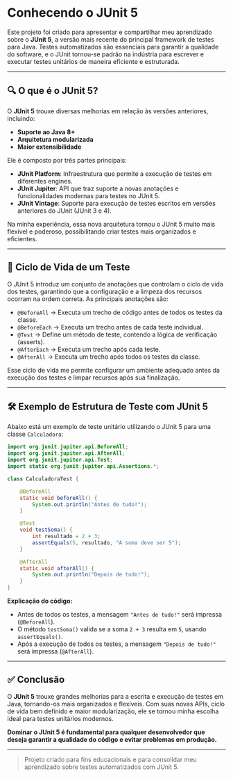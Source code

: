 # Conhecendo o JUnit 5

Este projeto foi criado para apresentar e compartilhar meu aprendizado sobre o **JUnit 5**, a versão mais recente do principal framework de testes para Java. Testes automatizados são essenciais para garantir a qualidade do software, e o JUnit tornou-se padrão na indústria para escrever e executar testes unitários de maneira eficiente e estruturada.

---

## 🔍 O que é o JUnit 5?

O **JUnit 5** trouxe diversas melhorias em relação às versões anteriores, incluindo:

- **Suporte ao Java 8+**
- **Arquitetura modularizada**
- **Maior extensibilidade**

Ele é composto por três partes principais:

- **JUnit Platform**: Infraestrutura que permite a execução de testes em diferentes engines.
- **JUnit Jupiter**: API que traz suporte a novas anotações e funcionalidades modernas para testes no JUnit 5.
- **JUnit Vintage**: Suporte para execução de testes escritos em versões anteriores do JUnit (JUnit 3 e 4).

Na minha experiência, essa nova arquitetura tornou o JUnit 5 muito mais flexível e poderoso, possibilitando criar testes mais organizados e eficientes.

---

## 🔄 Ciclo de Vida de um Teste

O JUnit 5 introduz um conjunto de anotações que controlam o ciclo de vida dos testes, garantindo que a configuração e a limpeza dos recursos ocorram na ordem correta. As principais anotações são:

- `@BeforeAll` → Executa um trecho de código antes de todos os testes da classe.
- `@BeforeEach` → Executa um trecho antes de cada teste individual.
- `@Test` → Define um método de teste, contendo a lógica de verificação (asserts).
- `@AfterEach` → Executa um trecho após cada teste.
- `@AfterAll` → Executa um trecho após todos os testes da classe.

Esse ciclo de vida me permite configurar um ambiente adequado antes da execução dos testes e limpar recursos após sua finalização.

---

## 🛠 Exemplo de Estrutura de Teste com JUnit 5

Abaixo está um exemplo de teste unitário utilizando o JUnit 5 para uma classe `Calculadora`:

```java
import org.junit.jupiter.api.BeforeAll;
import org.junit.jupiter.api.AfterAll;
import org.junit.jupiter.api.Test;
import static org.junit.jupiter.api.Assertions.*;

class CalculadoraTest {

    @BeforeAll
    static void beforeAll() {
        System.out.println("Antes de tudo!");
    }

    @Test
    void testSoma() {
        int resultado = 2 + 3;
        assertEquals(5, resultado, "A soma deve ser 5");
    }

    @AfterAll
    static void afterAll() {
        System.out.println("Depois de tudo!");
    }
}
```

**Explicação do código:**
- Antes de todos os testes, a mensagem `"Antes de tudo!"` será impressa (`@BeforeAll`).
- O método `testSoma()` valida se a soma `2 + 3` resulta em `5`, usando `assertEquals()`.
- Após a execução de todos os testes, a mensagem `"Depois de tudo!"` será impressa (`@AfterAll`).

---

## ✅ Conclusão

O **JUnit 5** trouxe grandes melhorias para a escrita e execução de testes em Java, tornando-os mais organizados e flexíveis. Com suas novas APIs, ciclo de vida bem definido e maior modularização, ele se tornou minha escolha ideal para testes unitários modernos.

**Dominar o JUnit 5 é fundamental para qualquer desenvolvedor que deseja garantir a qualidade do código e evitar problemas em produção.**

---

> Projeto criado para fins educacionais e para consolidar meu aprendizado sobre testes automatizados com JUnit 5.
